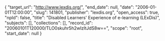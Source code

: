 {
  "target_url": "http://www.lexdis.org/", 
  "end_date": null, 
  "date": "2006-01-01T12:00:00", 
  "slug": 141801, 
  "publisher": "lexdis.org", 
  "open_access": true, 
  "npld": false, 
  "title": "Disabled Learners' Experience of e-learning (LExDis)", 
  "subjects": [], 
  "collections": [], 
  "record_id": "20060101T120000/TLO0skuhr5h2wIzItJdS8w==", 
  "scope": "root", 
  "start_date": null
}

